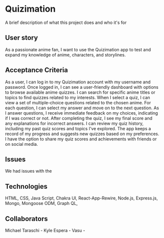 # Quizimation
A brief description of what this project does and who it's for

## User story 

As a passionate anime fan, I want to use the Quizimation app to test and expand my knowledge of anime, characters, and storylines.

## Acceptance Criteria

As a user, I can log in to my Quizimation account with my username and password.
Once logged in, I can see a user-friendly dashboard with options to browse available anime quizzes.
I can search for specific anime titles or topics to find quizzes related to my interests.
When I select a quiz, I can view a set of multiple-choice questions related to the chosen anime.
For each question, I can select my answer and move on to the next question.
As I answer questions, I receive immediate feedback on my choices, indicating if I was correct or not.
After completing the quiz, I see my final score and any explanations for incorrect answers.
I can review my quiz history, including my past quiz scores and topics I've explored.
The app keeps a record of my progress and suggests new quizzes based on my preferences.
I have the option to share my quiz scores and achievements with friends or on social media.

## Issues
We had issues with the

## Technologies 
HTML, CSS, Java Script, Chakra UI, React-App-Rewire, Node.js, Express.js, Mongo, Mongoose ODM, Graph QL, 

## Collaborators 
Michael Taraschi - 
Kyle Espera - 
Vasu - 